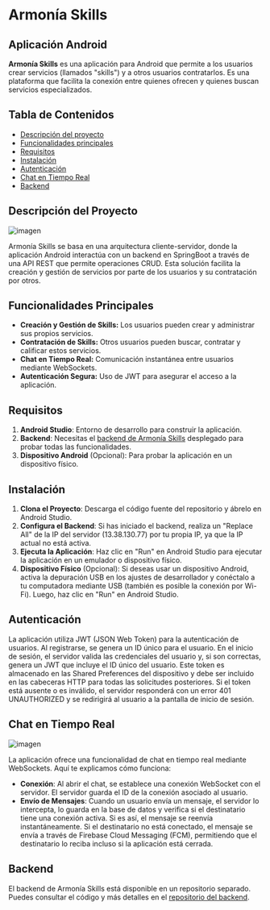 # Armonía Skills
## Aplicación Android

**Armonía Skills** es una aplicación para Android que permite a los usuarios crear servicios (llamados "skills") y a otros usuarios contratarlos. Es una plataforma que facilita la conexión entre quienes ofrecen y quienes buscan servicios especializados.

## Tabla de Contenidos

- [Descripción del proyecto](#descripción-del-proyecto)
- [Funcionalidades principales](#funcionalidades-principales)
- [Requisitos](#requisitos)
- [Instalación](#instalación)
- [Autenticación](#autenticación)
- [Chat en Tiempo Real](#chat-en-tiempo-real)
- [Backend](#backend)

## Descripción del Proyecto

![imagen](https://github.com/user-attachments/assets/5d6063e1-7794-4b0c-8db2-31d255e0a77c)


Armonía Skills se basa en una arquitectura cliente-servidor, donde la aplicación Android interactúa con un backend en SpringBoot a través de una API REST que permite operaciones CRUD. Esta solución facilita la creación y gestión de servicios por parte de los usuarios y su contratación por otros.

## Funcionalidades Principales

- **Creación y Gestión de Skills:** Los usuarios pueden crear y administrar sus propios servicios.
- **Contratación de Skills:** Otros usuarios pueden buscar, contratar y calificar estos servicios.
- **Chat en Tiempo Real:** Comunicación instantánea entre usuarios mediante WebSockets.
- **Autenticación Segura:** Uso de JWT para asegurar el acceso a la aplicación.

## Requisitos

1. **Android Studio**: Entorno de desarrollo para construir la aplicación.
2. **Backend**: Necesitas el [backend de Armonía Skills](https://github.com/AngelZhang159/armonia-skills-back) desplegado para probar todas las funcionalidades.
3. **Dispositivo Android** (Opcional): Para probar la aplicación en un dispositivo físico.

## Instalación

1. **Clona el Proyecto**: Descarga el código fuente del repositorio y ábrelo en Android Studio.
2. **Configura el Backend**: Si has iniciado el backend, realiza un "Replace All" de la IP del servidor (13.38.130.77) por tu propia IP, ya que la IP actual no está activa.
3. **Ejecuta la Aplicación**: Haz clic en "Run" en Android Studio para ejecutar la aplicación en un emulador o dispositivo físico.
4. **Dispositivo Físico** (Opcional): Si deseas usar un dispositivo Android, activa la depuración USB en los ajustes de desarrollador y conéctalo a tu computadora mediante USB (también es posible la conexión por Wi-Fi). Luego, haz clic en "Run" en Android Studio.

## Autenticación

La aplicación utiliza JWT (JSON Web Token) para la autenticación de usuarios. Al registrarse, se genera un ID único para el usuario. En el inicio de sesión, el servidor valida las credenciales del usuario y, si son correctas, genera un JWT que incluye el ID único del usuario. Este token es almacenado en las Shared Preferences del dispositivo y debe ser incluido en las cabeceras HTTP para todas las solicitudes posteriores. Si el token está ausente o es inválido, el servidor responderá con un error 401 UNAUTHORIZED y se redirigirá al usuario a la pantalla de inicio de sesión.

## Chat en Tiempo Real

![imagen](https://github.com/user-attachments/assets/16f92b94-ba31-499b-973b-6476481ee5ac)

La aplicación ofrece una funcionalidad de chat en tiempo real mediante WebSockets. Aquí te explicamos cómo funciona:

- **Conexión**: Al abrir el chat, se establece una conexión WebSocket con el servidor. El servidor guarda el ID de la conexión asociado al usuario.
- **Envío de Mensajes**: Cuando un usuario envía un mensaje, el servidor lo intercepta, lo guarda en la base de datos y verifica si el destinatario tiene una conexión activa. Si es así, el mensaje se reenvía instantáneamente. Si el destinatario no está conectado, el mensaje se envía a través de Firebase Cloud Messaging (FCM), permitiendo que el destinatario lo reciba incluso si la aplicación está cerrada.

## Backend

El backend de Armonía Skills está disponible en un repositorio separado. Puedes consultar el código y más detalles en el [repositorio del backend](https://github.com/AngelZhang159/armonia-skills-back).
